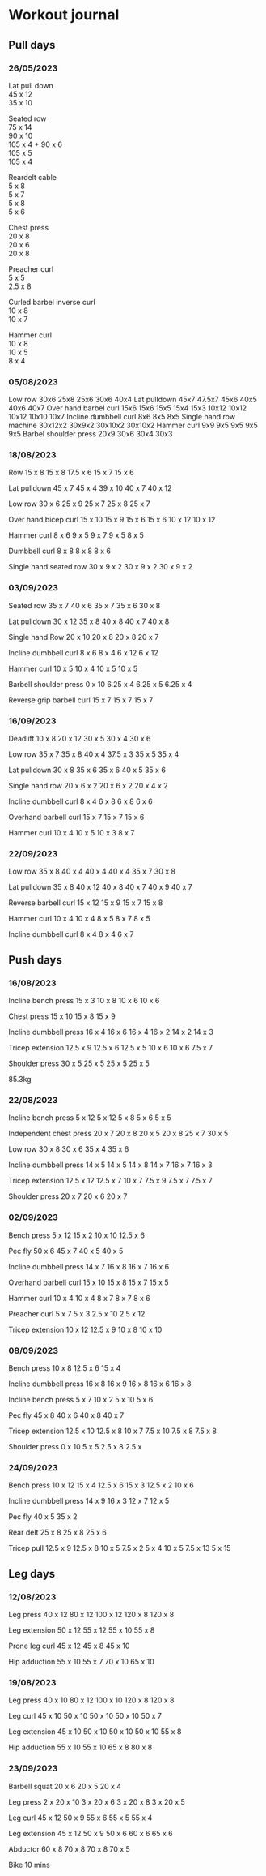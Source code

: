 # Workout journal

## Pull days
### 26/05/2023
Lat pull down  
45 x 12  
35 x 10  
  
Seated row  
75 x 14  
90 x 10  
105 x 4 + 90 x 6  
105 x 5  
105 x 4  
  
Reardelt cable  
5 x 8  
5 x 7  
5 x 8  
5 x 6  
  
Chest press  
20 x 8  
20 x 6  
20 x 8  
  
Preacher curl  
5 x 5  
2.5 x 8  
  
Curled barbel inverse curl  
10 x 8  
10 x 7  
  
Hammer curl  
10 x 8  
10 x 5  
8 x 4

### 05/08/2023
Low row
30x6 25x8 25x6 30x6 40x4
Lat pulldown
45x7 47.5x7 45x6 40x5 40x6 40x7
Over hand barbel curl
15x6 15x6 15x5 15x4 15x3 10x12 10x12 10x12 10x10 10x7
Incline dumbbell curl
8x6 8x5 8x5
Single hand row machine
30x12x2 30x9x2 30x10x2 30x10x2
Hammer curl
9x9 9x5 9x5 9x5 9x5
Barbel shoulder press
20x9 30x6 30x4 30x3

### 18/08/2023
Row
15 x 8 
15 x 8
17.5 x 6
15 x 7
15 x 6

Lat pulldown
45 x 7
45 x 4
39 x 10
40 x 7
40 x 12

Low row
30 x 6
25 x 9
25 x 7
25 x 8
25 x 7

Over hand bicep curl
15 x 10
15 x 9
15 x 6
15 x 6
10 x 12
10 x 12

Hammer curl
8 x 6
9 x 5
9 x 7
9 x 5
8 x 5

Dumbbell curl
8 x 8
8 x 8
8 x 6

Single hand seated row
30 x 9 x 2
30 x 9 x 2
30 x 9 x 2

### 03/09/2023
Seated row
35 x 7
40 x 6
35 x 7
35 x 6
30 x 8

Lat pulldown
30 x 12
35 x 8
40 x 8
40 x 7
40 x 8

Single hand Row
20 x 10 20 x 8
20 x 8 20 x 7

Incline dumbbell curl
8 x 6
8 x 4
6 x 12
6 x 12

Hammer curl
10 x 5
10 x 4
10 x 5
10 x 5

Barbell shoulder press
0 x 10
6.25 x 4
6.25 x 5
6.25 x 4

Reverse grip barbell curl
15 x 7
15 x 7
15 x 7


### 16/09/2023
Deadlift
10 x 8
20 x 12
30 x 5
30 x 4
30 x 6

Low row
35 x 7
35 x 8
40 x 4
37.5 x 3
35 x 5
35 x 4

Lat pulldown
30 x 8
35 x 6
35 x 6
40 x 5
35 x 6

Single hand row
20 x 6 x 2
20 x 6 x 2
20 x 4 x 2

Incline dumbbell curl
8 x 4
6 x 8
6 x 8
6 x 6

Overhand barbell curl
15 x 7
15 x 7
15 x 6

Hammer curl
10 x 4
10 x 5
10 x 3
8 x 7

### 22/09/2023
Low row
35 x 8
40 x 4
40 x 4
40 x 4
35 x 7
30 x 8

Lat pulldown
35 x 8
40 x 12
40 x 8
40 x 7
40 x 9
40 x 7

Reverse barbell curl
15 x 12
15 x 9
15 x 7
15 x 8

Hammer curl
10 x 4
10 x 4
8 x 5
8 x 7
8 x 5

Incline dumbbell curl
8 x 4
8 x 4
6 x 7



## Push days
### 16/08/2023
Incline bench press
15 x 3
10 x 8
10 x 6
10 x 6

Chest press
15 x 10
15 x 8
15 x 9

Incline dumbbell press
16 x 4
16 x 6
16 x 4
16 x 2 14 x 2
14 x 3

Tricep extension
12.5 x 9
12.5 x 6
12.5 x 5
10 x 6
10 x 6
7.5 x 7

Shoulder press
30 x 5
25 x 5
25 x 5
25 x 5

85.3kg


### 22/08/2023
Incline bench press
5 x 12
5 x 12
5 x 8
5 x 6
5 x 5

Independent chest press
20 x 7
20 x 8
20 x 5
20 x 8
25 x 7
30 x 5

Low row
30 x 8
30 x 6
35 x 4
35 x 6

Incline dumbbell press
14 x 5
14 x 5
14 x 8
14 x 7
16 x 7
16 x 3

Tricep extension
12.5 x 12
12.5 x 7
10 x 7
7.5 x 9
7.5 x 7
7.5 x 7

Shoulder press
20 x 7
20 x 6
20 x 7

### 02/09/2023
Bench press
5 x 12
15 x 2
10 x 10
12.5 x 6

Pec fly
50 x 6
45 x 7
40 x 5
40 x 5

Incline dumbbell press
14 x 7
16 x 8
16 x 7
16 x 6

Overhand barbell curl
15 x 10
15 x 8
15 x 7
15 x 5

Hammer curl
10 x 4
10 x 4
8 x 7
8 x 7
8 x 6

Preacher curl
5 x 7
5 x 3
2.5 x 10
2.5 x 12

Tricep extension
10 x 12
12.5 x 9
10 x 8
10 x 10


### 08/09/2023
Bench press
10 x 8
12.5 x 6
15 x 4

Incline dumbbell press
16 x 8
16 x 9
16 x 8
16 x 6
16 x 8

Incline bench press
5 x 7
10 x 2
5 x 10
5 x 6

Pec fly
45 x 8
40 x 6
40 x 8
40 x 7

Tricep extension
12.5 x 10
12.5 x 8
10 x 7
7.5 x 10
7.5 x 8
7.5 x 8

Shoulder press
0 x 10
5 x 5
2.5 x 8
2.5 x 

### 24/09/2023
Bench press
10 x 12
15 x 4
12.5 x 6
15 x 3 12.5 x 2
10 x 6

Incline dumbbell press
14 x 9
16 x 3
12 x 7
12 x 5

Pec fly
40 x 5
35 x 2

Rear delt
25 x 8
25 x 8
25 x 6

Tricep pull
12.5 x 9
12.5 x 8 10 x 5 7.5 x 2 5 x 4
10 x 5
7.5 x 13
5 x 15

## Leg days
### 12/08/2023
Leg press
40 x 12
80 x 12
100 x 12
120 x 8
120 x 8

Leg extension
50 x 12
55 x 12
55 x 10
55 x 8

Prone leg curl
45 x 12
45 x 8
45 x 10

Hip adduction
55 x 10
55 x 7
70 x 10
65 x 10
### 19/08/2023
Leg press
40 x 10
80 x 12
100 x 10
120 x 8
120 x 8

Leg curl
45 x 10
50 x 10
50 x 10
50 x 10
50 x 7

Leg extension
45 x 10
50 x 10
50 x 10
50 x 10
55 x 8

Hip adduction
55 x 10
55 x 10
65 x 8
80 x 8

### 23/09/2023
Barbell squat
20 x 6
20 x 5
20 x 4

Leg press
2 x 20 x 10
3 x 20 x 6
3 x 20 x 8
3 x 20 x 5

Leg curl
45 x 12
50 x 9
55 x 6
55 x 5
55 x 4

Leg extension
45 x 12
50 x 9
50 x 6
60 x 6
65 x 6

Abductor 
60 x 8
70 x 8
70 x 8
70 x 5

Bike 10 mins